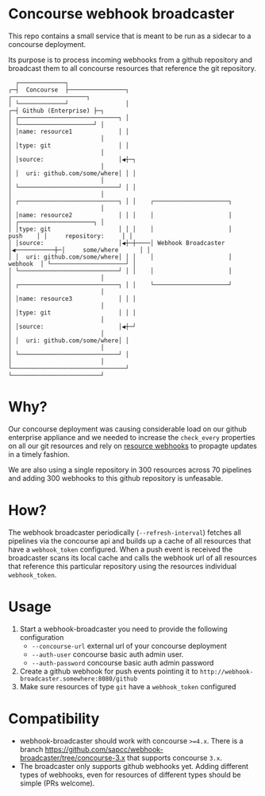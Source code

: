 Concourse webhook broadcaster
=============================

This repo contains a small service that is meant to be run as a sidecar to a concourse deployment.

Its purpose is to process incoming webhooks from a github repository and broadcast them to all concourse
resources that reference the git repository.


```
  ┌─────────────┐
┌─┤  Concourse  ├────────────────┐                                           ┌─────────────────────┐
│ └─────────────┘                │                                         ┌─┤ Github (Enterprise) ├─┐
│ ┌────────────────────────────┐ │                                         │ └─────────────────────┘ │
│ │name: resource1             │ │                                         │                         │
│ │type: git                   │ │                                         │                         │
│ │source:                     │◀┼─┐                                       │                         │
│ │  uri: github.com/some/where│ │ │                                       │                         │
│ └────────────────────────────┘ │ │                                       │                         │
│ ┌────────────────────────────┐ │ │    ┌─────────────────────┐            │                         │
│ │name: resource2             │ │ │    │                     │            │ ┌─────────────────────┐ │
│ │type: git                   │ │ │    │                     │    push    │ │     repository:     │ │
│ │source:                     │◀┼─┼────│ Webhook Broadcaster │◀───────────┼─│     some/where      │ │
│ │  uri: github.com/some/where│ │ │    │                     │   webhook  │ └─────────────────────┘ │
│ └────────────────────────────┘ │ │    │                     │            │                         │
│ ┌────────────────────────────┐ │ │    └─────────────────────┘            │                         │
│ │name: resource3             │ │ │                                       │                         │
│ │type: git                   │ │ │                                       │                         │
│ │source:                     │◀┼─┘                                       │                         │
│ │  uri: github.com/some/where│ │                                         │                         │
│ └────────────────────────────┘ │                                         │                         │
└────────────────────────────────┘                                         └─────────────────────────┘
```


Why?
====

Our concourse deployment was causing considerable load on our github enterprise appliance and we needed to increase the `check_every` properties on all our git resources and rely on [resource webhooks](https://concourse-ci.org/resources.html#resource-webhook-token) to propagte updates in a timely fashion.

We are also using a single repository in 300 resources across 70 pipelines and adding 300 webhooks to this github repository is unfeasable.

How?
====
The webhook broadcaster periodically (`--refresh-interval`) fetches all pipelines via the concourse api and builds up a cache of all resources that have a `webhook_token` configured. When  a push event is received the broadcaster scans its local cache and calls the webhook url of all resources that reference this particular repository using the resources individual `webhook_token`.

Usage
======
1. Start a webhook-broadcaster you need to provide the following configuration
   * `--concourse-url` external url of your concourse deployment
   * `--auth-user` concourse basic auth admin user. 
   * `--auth-password` concourse basic auth admin password
2. Create a github webhook for push events pointing it to `http://webhook-broadcaster.somewhere:8080/github`
3. Make sure resources of type `git` have a `webhook_token` configured

Compatibility
=============
* webhook-broadcaster should work with concourse `>=4.x`. There is a branch https://github.com/sapcc/webhook-broadcaster/tree/concourse-3.x that supports concourse `3.x`.
* The broadcaster only supports github webhooks yet. Adding different types of webhooks, even for resources of different types should be simple (PRs welcome).

